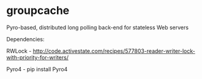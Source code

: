 # groupcache
Pyro-based, distributed long polling back-end for stateless Web servers

Dependencies:

RWLock -  http://code.activestate.com/recipes/577803-reader-writer-lock-with-priority-for-writers/

Pyro4 - pip install Pyro4

